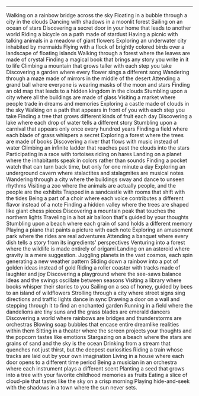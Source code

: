 ---
Walking on a rainbow bridge across the sky
Floating in a bubble through a city in the clouds
Dancing with shadows in a moonlit forest
Sailing on an ocean of stars
Discovering a secret door in your home that leads to another world
Riding a bicycle on a path made of stardust
Having a picnic with talking animals in a meadow of giant flowers
Exploring an underwater city inhabited by mermaids
Flying with a flock of brightly colored birds over a landscape of floating islands
Walking through a forest where the leaves are made of crystal
Finding a magical book that brings any story you write in it to life
Climbing a mountain that grows taller with each step you take
Discovering a garden where every flower sings a different song
Wandering through a maze made of mirrors in the middle of the desert
Attending a grand ball where everyone is wearing masks of the moon and stars
Finding an old map that leads to a hidden kingdom in the clouds
Stumbling upon a city where all the buildings are made of glass
Visiting a market where people trade in dreams and memories
Exploring a castle made of clouds in the sky
Walking on a path that appears in front of you with each step you take
Finding a tree that grows different kinds of fruit each day
Discovering a lake where each drop of water tells a different story
Stumbling upon a carnival that appears only once every hundred years
Finding a field where each blade of grass whispers a secret
Exploring a forest where the trees are made of books
Discovering a river that flows with music instead of water
Climbing an infinite ladder that reaches past the clouds into the stars
Participating in a race with tortoises riding on hares
Landing on a planet where the inhabitants speak in colors rather than sounds
Finding a pocket watch that can turn back time, but only for one minute a day
Exploring an underground cavern where stalactites and stalagmites are musical notes
Wandering through a city where the buildings sway and dance to unseen rhythms
Visiting a zoo where the animals are actually people, and the people are the exhibits
Trapped in a sandcastle with rooms that shift with the tides
Being a part of a choir where each voice contributes a different flavor instead of a note
Finding a hidden valley where the trees are shaped like giant chess pieces
Discovering a mountain peak that touches the northern lights
Traveling in a hot air balloon that's guided by your thoughts
Stumbling upon a beach where each grain of sand holds a different memory
Playing a piano that paints a picture with each note
Exploring an amusement park where the rides are real adventures
Attending a banquet where every dish tells a story from its ingredients' perspectives
Venturing into a forest where the wildlife is made entirely of origami
Landing on an asteroid where gravity is a mere suggestion.
Juggling planets in the vast cosmos, each spin generating a new weather pattern
Sliding down a rainbow into a pot of golden ideas instead of gold
Riding a roller coaster with tracks made of laughter and joy
Discovering a playground where the see-saws balance ideas and the swings oscillate between seasons
Visiting a library where books whisper their stories to you
Sailing on a sea of honey, guided by bees to an island of wildflowers
Strolling through a city where street signs sing directions and traffic lights dance in sync
Drawing a door on a wall and stepping through it to find an enchanted garden
Running in a field where the dandelions are tiny suns and the grass blades are emerald dancers
Discovering a world where rainbows are bridges and thunderstorms are orchestras
Blowing soap bubbles that encase entire dreamlike realities within them
Sitting in a theater where the screen projects your thoughts and the popcorn tastes like emotions
Stargazing on a beach where the stars are grains of sand and the sky is the ocean
Drinking from a stream that quenches not just thirst, but the deepest curiosities
Riding a train whose tracks are laid out by your own imagination
Living in a house where each door opens to a different time period
Being a musician in an orchestra where each instrument plays a different scent
Planting a seed that grows into a tree with your favorite childhood memories as fruits
Eating a slice of cloud-pie that tastes like the sky on a crisp morning
Playing hide-and-seek with the shadows in a town where the sun never sets.
